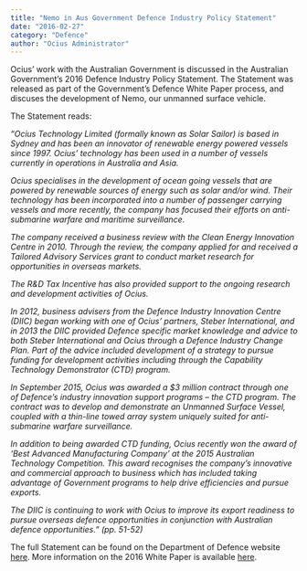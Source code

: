 ```yaml
---
title: "Nemo in Aus Government Defence Industry Policy Statement"
date: "2016-02-27"
category: "Defence"
author: "Ocius Administrator"
---
```


Ocius’ work with the Australian Government is discussed in the Australian Government’s 2016 Defence Industry Policy Statement. The Statement was released as part of the Government’s Defence White Paper process, and discuses the development of Nemo, our unmanned surface vehicle.

The Statement reads:

_“Ocius Technology Limited (formally known as Solar Sailor) is based in Sydney and has been an innovator of renewable energy powered vessels since 1997\. Ocius’ technology has been used in a number of vessels currently in operations in Australia and Asia._

_Ocius specialises in the development of ocean going vessels that are powered by renewable sources of energy such as solar and/or wind. Their technology has been incorporated into a number of passenger carrying vessels and more recently, the company has focused their efforts on anti-submarine warfare and maritime surveillance._

_The company received a business review with the Clean Energy Innovation Centre in 2010\. Through the review, the company applied for and received a Tailored Advisory Services grant to conduct market research for opportunities in overseas markets._

_The R&D Tax Incentive has also provided support to the ongoing research and development activities of Ocius._

_In 2012, business advisers from the Defence Industry Innovation Centre (DIIC) began working with one of Ocius’ partners, Steber International, and in 2013 the DIIC provided Defence specific market knowledge and advice to both Steber International and Ocius through a Defence Industry Change Plan. Part of the advice included development of a strategy to pursue funding for development activities including through the Capability Technology Demonstrator (CTD) program._

_In September 2015, Ocius was awarded a $3 million contract through one of Defence’s industry innovation support programs – the CTD program. The contract was to develop and demonstrate an Unmanned Surface Vessel, coupled with a thin-line towed array system uniquely suited for anti-submarine warfare surveillance._

_In addition to being awarded CTD funding, Ocius recently won the award of ‘Best Advanced Manufacturing Company’ at the 2015 Australian Technology Competition. This award recognises the company’s innovative and commercial approach to business which has included taking advantage of Government programs to help drive efficiencies and pursue exports._

_The DIIC is continuing to work with Ocius to improve its export readiness to pursue overseas defence opportunities in conjunction with Australian defence opportunities.” (pp. 51-52)_

The full Statement can be found on the Department of Defence website <span style="text-decoration: underline;">[here](http://www.defence.gov.au/WhitePaper/Docs/2016-Defence-Industry-Policy-Statement.pdf)</span>. More information on the 2016 White Paper is available [here](http://www.defence.gov.au/WhitePaper/).
